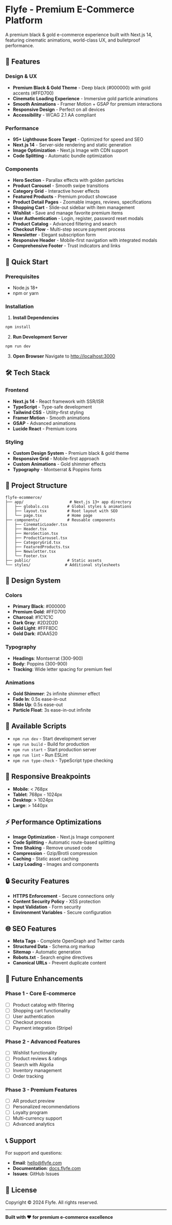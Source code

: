 # Flyfe - Premium E-Commerce Platform

A premium black & gold e-commerce experience built with Next.js 14, featuring cinematic animations, world-class UX, and bulletproof performance.

## 🌟 Features

### Design & UX
- **Premium Black & Gold Theme** - Deep black (#000000) with gold accents (#FFD700)
- **Cinematic Loading Experience** - Immersive gold particle animations
- **Smooth Animations** - Framer Motion + GSAP for premium interactions
- **Responsive Design** - Perfect on all devices
- **Accessibility** - WCAG 2.1 AA compliant

### Performance
- **95+ Lighthouse Score Target** - Optimized for speed and SEO
- **Next.js 14** - Server-side rendering and static generation
- **Image Optimization** - Next.js Image with CDN support
- **Code Splitting** - Automatic bundle optimization

### Components
- **Hero Section** - Parallax effects with golden particles
- **Product Carousel** - Smooth swipe transitions
- **Category Grid** - Interactive hover effects
- **Featured Products** - Premium product showcase
- **Product Detail Pages** - Zoomable images, reviews, specifications
- **Shopping Cart** - Slide-out sidebar with item management
- **Wishlist** - Save and manage favorite premium items
- **User Authentication** - Login, register, password reset modals
- **Product Catalog** - Advanced filtering and search
- **Checkout Flow** - Multi-step secure payment process
- **Newsletter** - Elegant subscription form
- **Responsive Header** - Mobile-first navigation with integrated modals
- **Comprehensive Footer** - Trust indicators and links

## 🚀 Quick Start

### Prerequisites
- Node.js 18+ 
- npm or yarn

### Installation

1. **Install Dependencies**
```bash
npm install
```

2. **Run Development Server**
```bash
npm run dev
```

3. **Open Browser**
Navigate to [http://localhost:3000](http://localhost:3000)

## 🛠 Tech Stack

### Frontend
- **Next.js 14** - React framework with SSR/ISR
- **TypeScript** - Type-safe development
- **Tailwind CSS** - Utility-first styling
- **Framer Motion** - Smooth animations
- **GSAP** - Advanced animations
- **Lucide React** - Premium icons

### Styling
- **Custom Design System** - Premium black & gold theme
- **Responsive Grid** - Mobile-first approach
- **Custom Animations** - Gold shimmer effects
- **Typography** - Montserrat & Poppins fonts

## 📁 Project Structure

```
flyfe-ecommerce/
├── app/                    # Next.js 13+ app directory
│   ├── globals.css        # Global styles & animations
│   ├── layout.tsx         # Root layout with SEO
│   └── page.tsx           # Home page
├── components/            # Reusable components
│   ├── CinematicLoader.tsx
│   ├── Header.tsx
│   ├── HeroSection.tsx
│   ├── ProductCarousel.tsx
│   ├── CategoryGrid.tsx
│   ├── FeaturedProducts.tsx
│   ├── Newsletter.tsx
│   └── Footer.tsx
├── public/                # Static assets
└── styles/               # Additional stylesheets
```

## 🎨 Design System

### Colors
- **Primary Black**: #000000
- **Premium Gold**: #FFD700
- **Charcoal**: #1C1C1C
- **Dark Gray**: #2D2D2D
- **Gold Light**: #FFF8DC
- **Gold Dark**: #DAA520

### Typography
- **Headings**: Montserrat (300-900)
- **Body**: Poppins (300-900)
- **Tracking**: Wide letter spacing for premium feel

### Animations
- **Gold Shimmer**: 2s infinite shimmer effect
- **Fade In**: 0.5s ease-in-out
- **Slide Up**: 0.5s ease-out
- **Particle Float**: 3s ease-in-out infinite

## 🔧 Available Scripts

- `npm run dev` - Start development server
- `npm run build` - Build for production
- `npm run start` - Start production server
- `npm run lint` - Run ESLint
- `npm run type-check` - TypeScript type checking

## 📱 Responsive Breakpoints

- **Mobile**: < 768px
- **Tablet**: 768px - 1024px
- **Desktop**: > 1024px
- **Large**: > 1440px

## ⚡ Performance Optimizations

- **Image Optimization** - Next.js Image component
- **Code Splitting** - Automatic route-based splitting
- **Tree Shaking** - Remove unused code
- **Compression** - Gzip/Brotli compression
- **Caching** - Static asset caching
- **Lazy Loading** - Images and components

## 🔒 Security Features

- **HTTPS Enforcement** - Secure connections only
- **Content Security Policy** - XSS protection
- **Input Validation** - Form security
- **Environment Variables** - Secure configuration

## 🌐 SEO Features

- **Meta Tags** - Complete OpenGraph and Twitter cards
- **Structured Data** - Schema.org markup
- **Sitemap** - Automatic generation
- **Robots.txt** - Search engine directives
- **Canonical URLs** - Prevent duplicate content

## 🎯 Future Enhancements

### Phase 1 - Core E-commerce
- [ ] Product catalog with filtering
- [ ] Shopping cart functionality
- [ ] User authentication
- [ ] Checkout process
- [ ] Payment integration (Stripe)

### Phase 2 - Advanced Features
- [ ] Wishlist functionality
- [ ] Product reviews & ratings
- [ ] Search with Algolia
- [ ] Inventory management
- [ ] Order tracking

### Phase 3 - Premium Features
- [ ] AR product preview
- [ ] Personalized recommendations
- [ ] Loyalty program
- [ ] Multi-currency support
- [ ] Advanced analytics

## 📞 Support

For support and questions:
- **Email**: hello@flyfe.com
- **Documentation**: [docs.flyfe.com](https://docs.flyfe.com)
- **Issues**: GitHub Issues

## 📄 License

Copyright © 2024 Flyfe. All rights reserved.

---

**Built with ❤️ for premium e-commerce excellence**
